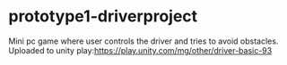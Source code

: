 # prototype1-driverproject
Mini pc game where user controls the driver and tries to avoid obstacles.
Uploaded to unity play:https://play.unity.com/mg/other/driver-basic-93
